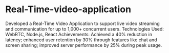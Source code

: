 # Real-Time-video-application
Developed a Real-Time Video Application to support live video streaming and communication for up to 1,000+ concurrent users. Technologies Used: WebRTC, Node.js, React Achievements: Achieved a 40% reduction in latency; enhanced user retention by 30% through features like chat and screen sharing; improved server performance by 25% during peak usage.

